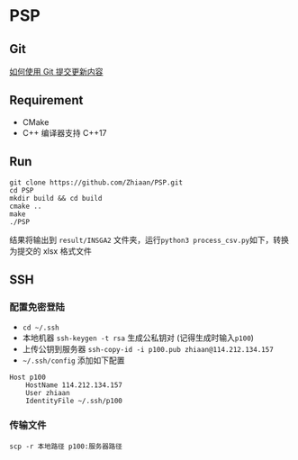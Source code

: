 # PSP

## Git

[如何使用 Git 提交更新内容](./how-to-commit.md)

## Requirement

- CMake
- C++ 编译器支持 C++17

## Run

```
git clone https://github.com/Zhiaan/PSP.git
cd PSP
mkdir build && cd build
cmake ..
make
./PSP
```

结果将输出到 `result/INSGA2` 文件夹，运行`python3 process_csv.py`如下，转换为提交的 xlsx 格式文件

## SSH

### 配置免密登陆

- `cd ~/.ssh`
- 本地机器 `ssh-keygen -t rsa` 生成公私钥对 (记得生成时输入`p100`)
- 上传公钥到服务器 `ssh-copy-id -i p100.pub zhiaan@114.212.134.157`
- `~/.ssh/config` 添加如下配置
```
Host p100
	HostName 114.212.134.157
	User zhiaan
	IdentityFile ~/.ssh/p100
```

### 传输文件

```
scp -r 本地路径 p100:服务器路径
```
